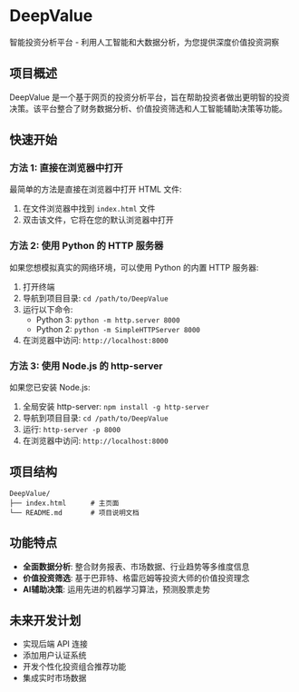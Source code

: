 # DeepValue

智能投资分析平台 - 利用人工智能和大数据分析，为您提供深度价值投资洞察

## 项目概述

DeepValue 是一个基于网页的投资分析平台，旨在帮助投资者做出更明智的投资决策。该平台整合了财务数据分析、价值投资筛选和人工智能辅助决策等功能。

## 快速开始

### 方法 1: 直接在浏览器中打开

最简单的方法是直接在浏览器中打开 HTML 文件:

1. 在文件浏览器中找到 `index.html` 文件
2. 双击该文件，它将在您的默认浏览器中打开

### 方法 2: 使用 Python 的 HTTP 服务器

如果您想模拟真实的网络环境，可以使用 Python 的内置 HTTP 服务器:

1. 打开终端
2. 导航到项目目录: `cd /path/to/DeepValue`
3. 运行以下命令:
   - Python 3: `python -m http.server 8000`
   - Python 2: `python -m SimpleHTTPServer 8000`
4. 在浏览器中访问: `http://localhost:8000`

### 方法 3: 使用 Node.js 的 http-server

如果您已安装 Node.js:

1. 全局安装 http-server: `npm install -g http-server`
2. 导航到项目目录: `cd /path/to/DeepValue`
3. 运行: `http-server -p 8000`
4. 在浏览器中访问: `http://localhost:8000`

## 项目结构

```
DeepValue/
├── index.html      # 主页面
└── README.md       # 项目说明文档
```

## 功能特点

- **全面数据分析**: 整合财务报表、市场数据、行业趋势等多维度信息
- **价值投资筛选**: 基于巴菲特、格雷厄姆等投资大师的价值投资理念
- **AI辅助决策**: 运用先进的机器学习算法，预测股票走势

## 未来开发计划

- 实现后端 API 连接
- 添加用户认证系统
- 开发个性化投资组合推荐功能
- 集成实时市场数据
